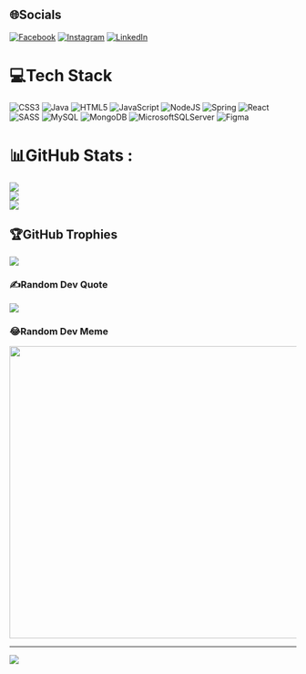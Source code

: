 
## 🌐Socials
[![Facebook](https://img.shields.io/badge/Facebook-%231877F2.svg?logo=Facebook&logoColor=white)](https://facebook.com/https://www.facebook.com/vanthanh.phan.75286/) [![Instagram](https://img.shields.io/badge/Instagram-%23E4405F.svg?logo=Instagram&logoColor=white)](https://instagram.com/https://www.instagram.com/ahryxx._/) [![LinkedIn](https://img.shields.io/badge/LinkedIn-%230077B5.svg?logo=linkedin&logoColor=white)](https://linkedin.com/in/https://www.linkedin.com/in/phan-v%C4%83n-th%C3%A0nh-959256311/) 

# 💻Tech Stack
![CSS3](https://img.shields.io/badge/css3-%231572B6.svg?style=flat-square&logo=css3&logoColor=white) ![Java](https://img.shields.io/badge/java-%23ED8B00.svg?style=flat-square&logo=java&logoColor=white) ![HTML5](https://img.shields.io/badge/html5-%23E34F26.svg?style=flat-square&logo=html5&logoColor=white) ![JavaScript](https://img.shields.io/badge/javascript-%23323330.svg?style=flat-square&logo=javascript&logoColor=%23F7DF1E) ![NodeJS](https://img.shields.io/badge/node.js-6DA55F?style=flat-square&logo=node.js&logoColor=white) ![Spring](https://img.shields.io/badge/spring-%236DB33F.svg?style=flat-square&logo=spring&logoColor=white) ![React](https://img.shields.io/badge/react-%2320232a.svg?style=flat-square&logo=react&logoColor=%2361DAFB) ![SASS](https://img.shields.io/badge/SASS-hotpink.svg?style=flat-square&logo=SASS&logoColor=white) ![MySQL](https://img.shields.io/badge/mysql-%2300f.svg?style=flat-square&logo=mysql&logoColor=white) ![MongoDB](https://img.shields.io/badge/MongoDB-%234ea94b.svg?style=flat-square&logo=mongodb&logoColor=white) ![MicrosoftSQLServer](https://img.shields.io/badge/Microsoft%20SQL%20Sever-CC2927?style=flat-square&logo=microsoft%20sql%20server&logoColor=white) 	![Figma](https://img.shields.io/badge/figma-%23F24E1E.svg?style=flat-square&logo=figma&logoColor=white)
# 📊GitHub Stats :
![](https://github-readme-stats.vercel.app/api?username=ahryxx0602&theme=radical&hide_border=false&include_all_commits=false&count_private=false)<br/>
![](https://github-readme-streak-stats.herokuapp.com/?user=ahryxx0602&theme=radical&hide_border=false)<br/>
![](https://github-readme-stats.vercel.app/api/top-langs/?username=ahryxx0602&theme=radical&hide_border=false&include_all_commits=false&count_private=false&layout=compact)

## 🏆GitHub Trophies
![](https://github-trophies.vercel.app/?username=ahryxx0602&theme=radical&no-frame=false&no-bg=false&margin-w=4)

### ✍️Random Dev Quote
![](https://quotes-github-readme.vercel.app/api?type=vetical&theme=tokyonight)

### 😂Random Dev Meme
<img src="https://random-memer.herokuapp.com/" width="512px"/>

---
[![](https://visitcount.itsvg.in/api?id=ahryxx0602&icon=0&color=0)](https://visitcount.itsvg.in)
